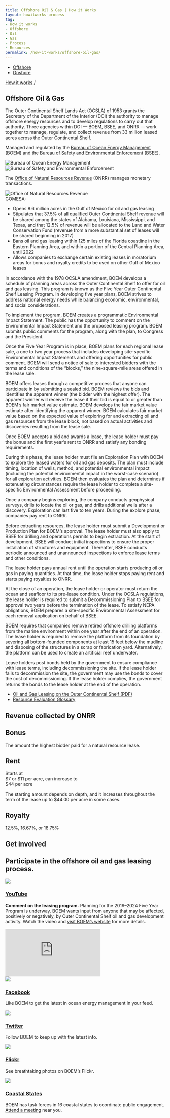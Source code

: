 ```yaml
---
title: Offshore Oil & Gas | How it Works
layout: howitworks-process
tag:
- How it works
- Offshore
- Oil
- Gas
- Process
- Resources
permalink: /how-it-works/offshore-oil-gas/
---
```


<section class="revenues_subpage-nav container">
  <div class="revenues_subpage-tabs">
    <ul>
        <li class="revenues_subpage-tab active">
          <a href="/how-it-works/offshore-oil-gas/">Offshore</a>
        </li>
        </a>
        <li class="revenues_subpage-tab">
          <a href="/how-it-works/onshore-oil-gas/">Onshore</a>
        </li>
    </ul>
  </div>
</section>
<section class="slab-beta revenues_subpage-intro_wrapper">
  <div class="container-page-wrapper revenues_subpage-intro">
    <div class="container revenues_subpage-intro_layout">
      <div>
        <a class="revenues_subpage-breadcrumb" href="/how-it-works/">How it works</a>
        /
      </div>
      <h1>Offshore Oil &amp; Gas</h1>
      <p class="revenues_subpage-intro_text">The Outer Continental Shelf Lands Act (OCSLA) of 1953 grants the Secretary of the Department of the Interior (DOI) the authority to manage offshore energy resources and to develop regulations to carry out that authority. Three agencies within DOI — BOEM, BSEE, and ONRR — work together to manage, regulate, and collect revenue from 33 million leased acres across the <glossary-term>Outer Continental Shelf</glossary-term>.</p>
    </div>
    <div class="revenues_subpage-office_container revenues_subpage-office_container_layout">
      <div class="revenues_subpage-office container">
        <div class="revenues_subpage-office_text">
          <p>Managed and regulated by the <span><a href="http://www.boem.gov/">Bureau of Ocean Energy Management</a> (BOEM)</span> and the
          <span><a href="http://www.bsee.gov/">Bureau of Safety and Environmental Enforcement</a> (BSEE)</span>.</p>
        </div>
        <div class="revenues_subpage-office_logos">
          <img class="revenues_subpage-office_logo" src="/public/img/logos/BOEM-mark.png" alt="Bureau of Ocean Energy Management">
          <img class="revenues_subpage-office_logo" src="/public/img/logos/BSEE-mark.png" alt="Bureau of Safety and Environmental Enforcement">
        </div>
      </div>
      <div class="revenues_subpage-office container">
        <div class="revenues_subpage-office_text">
          <p>The <span><a href="http://www.onrr.gov/">Office of Natural Resources Revenue</a> (ONRR)</span> manages monetary transactions.</p>
        </div>
        <div class="revenues_subpage-office_logos">
          <img class="revenues_subpage-office_logo" src="/public/img/logos/ONRR-mark.svg" alt="Office of Natural Resources Revenue">
        </div>
      </div>
    </div>
  </div>
  <div class="revenues_subpage-steps offshore-oil">
    <section class="container-outer">
      <did-you-know color='blue' intro='The Gulf of Mexico Energy Security Act of 2006 (GOMESA) changed the leasing program for extracting oil and gas on the Outer Continental Shelf.'>
        <span>GOMESA:</span><ul class="revenues_subpage-dyk_text list-bullet">
          <li>Opens 8.6 million acres in the Gulf of Mexico for oil and gas leasing</li>
          <li>Stipulates that 37.5% of all qualified Outer Continental Shelf revenue will be shared among the states of Alabama, Louisiana, Mississippi, and Texas, and that 12.5% of revenue will be allocated to the Land and Water Conservation Fund (revenue from a more substantial set of leases will be shared beginning in 2017)</li>
          <li>Bans oil and gas leasing within 125 miles of the Florida coastline in the Eastern Planning Area, and within a portion of the Central Planning Area, until 2022</li>
          <li>Allows companies to exchange certain existing leases in moratorium areas for bonus and royalty credits to be used on other Gulf of Mexico leases</li>
        </ul></did-you-know>
      <div class="container">
        <process-group>
          <process-step step.id="1" step.name="Plan" expanded="true">
            <p>In accordance with the 1978 OCSLA amendment, BOEM develops a schedule of planning areas across the Outer Continental Shelf to offer for oil and gas leasing. This program is known as the Five Year Outer Continental Shelf Leasing Program. In developing five year plans, BOEM strives to address national energy needs while balancing economic, environmental, and social considerations.</p>
            <p>To implement the program, BOEM creates a programmatic <glossary-term term.key="Environmental Impact Statement (EIS)">Environmental Impact Statement</glossary-term>. The public has the opportunity to comment on the Environmental Impact Statement and the proposed leasing program. BOEM submits public comments for the program, along with the plan, to Congress and the President.</p>   
          </process-step>
          <process-step step.id="2" step.name="Lease">
            <p>Once the Five Year Program is in place, BOEM plans for each regional lease sale, a one to two year process that includes developing site-specific Environmental Impact Statements and offering opportunities for public comment. BOEM will send a notice of sale to interested bidders with the terms and conditions of the “blocks,” the nine-square-mile areas offered in the lease sale.</p>
            <p>BOEM offers leases through a competitive process that anyone can participate in by submitting a sealed bid. BOEM reviews the bids and identifies the apparent winner (the bidder with the highest offer). The apparent winner will receive the lease if their bid is equal to or greater than BOEM’s fair market value estimate. BOEM develops the fair market value estimate after identifying the apparent winner. BOEM calculates fair market value based on the expected value of exploring for and extracting oil and gas resources from the lease block, not based on actual activities and discoveries resulting from the lease sale.</p>
            <p>Once BOEM accepts a bid and awards a lease, the lease holder must pay the <glossary-term>bonus</glossary-term> and the first year’s rent to ONRR and satisfy any bonding requirements.</p>
          </process-step>
          <process-step step.id="3" step.name="Explore">
            <p>During this phase, the lease holder must file an Exploration Plan with BOEM to explore the leased waters for oil and gas deposits. The plan must include timing, location of wells, method, and potential environmental impact (including the potential environmental impact in the worst-case scenario) for all exploration activities. BOEM then evaluates the plan and determines if extenuating circumstances require the lease holder to complete a site-specific Environmental Assessment before proceeding.</p>
            <p>Once a company begins exploring, the company conducts geophysical surveys, drills to locate the oil or gas, and drills additional wells after a discovery. Exploration can last five to ten years. During the explore phase, companies pay <glossary-term>rent</glossary-term> to ONRR.</p>
          </process-step>
          <process-step step.id="4" step.name="Develop">
            <p>Before extracting resources, the lease holder must submit a Development or Production Plan for BOEM’s approval. The lease holder must also apply to BSEE for drilling and operations permits to begin extraction. At the start of development, BSEE will conduct initial inspections to ensure the proper installation of structures and equipment. Thereafter, BSEE conducts periodic announced and unannounced inspections to enforce lease terms and other conditions.</p>
            <p>The lease holder pays annual rent until the operation starts producing oil or gas in paying quantities. At that time, the lease holder stops paying rent and starts paying <glossary-term term.key="royalty">royalties</glossary-term> to ONRR.</p>
          </process-step>
          <process-step step.id="5" step.name="Decommission and reclaim">
            <p>At the close of an operation, the lease holder or operator must return the ocean and seafloor to its pre-lease condition. Under the OCSLA regulations, the lease holder is required to submit a Decommissioning Plan to BSEE for approval two years before the termination of the lease. To satisfy NEPA obligations, BOEM prepares a site-specific Environmental Assessment for each removal application on behalf of BSEE.</p>
            <p>BOEM requires that companies remove retired offshore drilling platforms from the marine environment within one year after the end of an operation. The lease holder is required to remove the platform from its foundation by severing all bottom-founded components at least 15 feet below the mudline and disposing of the structures in a scrap or fabrication yard. Alternatively, the platform can be used to create an artificial reef underwater.</p>
            <p>Lease holders post bonds held by the government to ensure compliance with lease terms, including decommissioning the site. If the lease holder fails to decommission the site, the government may use the bonds to cover the cost of decommissioning. If the lease holder complies, the government returns the bonds to the lease holder at the end of the operation.</p>
          </process-step>
          <process-step step.name="Learn more">
            <ul class="list-bullet">
              <li><a href="http://www.boem.gov/uploadedFiles/BOEM/Oil_and_Gas_Energy_Program/Leasing/5BOEMRE_Leasing101.pdf">Oil and Gas Leasing on the Outer Continental Shelf (PDF)</a></li>
              <li><a href="http://www.boem.gov/Resource-Evaluation-Glossary/">Resource Evaluation Glossary</a></li>
            </ul>  
          </process-step>
        </process-group>
      </div>
    </section>
  </div>
</section>
<div class="slab-beta revenues_page-forms">
  <section class="container-outer">
    <h1>Revenue collected by ONRR</h1>
    <div class="revenues_page-forms_options">
      <div>
        <h2>Bonus</h2>
        <p>The amount the highest bidder paid for a natural resource lease.</p>
      </div>
      <div>
        <h2>Rent</h2>
        <p class="revenues_page-forms_numbers_first">Starts at
          <br><span>$7</span> or <span>$11</span> per acre, can increase to
          <br><span>$44</span> per acre</p>
        <p>The starting amount depends on depth, and it increases throughout the term of the lease up to <span>$44.00</span> per acre in some cases.</p>
      </div>
      <div>
        <h2>Royalty</h2>
        <p class="revenues_page-forms_numbers"><span>12.5%, 16.67%,</span> or <span>18.75%</span></p>
      </div>
      <div>
      </div>
    </div>
  </section>
</div>
<div class="slab-alpha revenues_subpage-involved">
  <section class="container-outer">
    <div class="container-left-4">
      <h1>Get involved</h1>
      <h2 class="h4">Participate in the offshore oil and gas leasing process.</h2>
    </div>
    <div class="container-right-8">
      <div class="revenues_subpage-involved_participate">
        <div class="container-half container-half-space">
          <a class="link-no_under" href="https://www.youtube.com/channel/UCXL807nkJMCuxNj5kF09LLQ">
            <img src="/public/img/icons/youtube-play.svg" class="u-padding-right icon-medium"/>
          <h3>YouTube</h3>
          </a>
          <p><strong>Comment on the leasing program.</strong> Planning for the 2019–2024 Five Year Program is underway. BOEM wants input from anyone that may be affected, positively or negatively, by Outer Continental Shelf oil and gas development activity. Watch the video and <a href="https://www.boem.gov/National-Program/">visit BOEM’s website</a> for more details.</p>
        </div>
        <div class="container-half container-half-space_top revenues_subpage-involved_video">
          <iframe title="get involved video" src="https://www.youtube.com/embed/M_u_1TeaefI" frameborder="0" allowfullscreen></iframe>
        </div>
      </div>
      <div>
        <div class="revenues_subpage-involved_option">
          <a class="link-no_under" href="https://www.facebook.com/BureauOfOceanEnergyManagement">
          <img src="/public/img/icons/facebook.svg" class="u-padding-right icon-medium"/>
            <h3>Facebook</h3>
          </a>
          <p>Like BOEM to get the latest in ocean energy management in your feed.</p>
        </div>
        <div class="revenues_subpage-involved_option">
          <a class="link-no_under" href="https://twitter.com/boem_doi">
            <img src="/public/img/icons/twitter.svg" class="u-padding-right icon-medium"/>
            <h3>Twitter</h3>
          </a>
          <p>Follow BOEM to keep up with the latest info.</p>
        </div>
        <div class="revenues_subpage-involved_option">
          <a class="link-no_under" href="https://www.flickr.com/photos/boemgov/sets/">
              <img src="/public/img/icons/flickr.svg" class="u-padding-right icon-medium"/>
            <h3>Flickr</h3>
          </a>
          <p>See breathtaking photos on BOEM’s Flickr.</p>
        </div>
        <div class="revenues_subpage-involved_option">
          <a class="link-no_under" href="https://www.boem.gov/National-Program-Participate/">
            <img src="/public/img/icons/info.svg" class="u-padding-right icon-medium"/>
            <h3>Coastal States</h3>
          </a>
          <p>BOEM has task forces in 16 coastal states to coordinate public engagement. <a class="link-active" href="https://www.boem.gov/National-Program-Participate/">Attend a meeting</a> near you.</p>
        </div>
      </div>
    </div>
  </section>
</div>